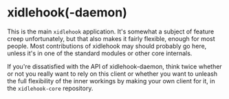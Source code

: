 # xidlehook(-daemon)

This is the main `xidlehook` application. It's somewhat a subject of
feature creep unfortunately, but that also makes it fairly flexible,
enough for most people. Most contributions of xidlehook may should
probably go here, unless it's in one of the standard modules or other
core internals.

If you're dissatisfied with the API of xidlehook-daemon, think twice
whether or not you really want to rely on this client or whether you
want to unleash the full flexibility of the inner workings by making
your own client for it, in the `xidlehook-core` repository.
